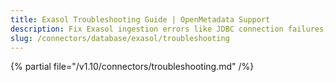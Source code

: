 ```yaml
---
title: Exasol Troubleshooting Guide | OpenMetadata Support
description: Fix Exasol ingestion errors like JDBC connection failures, incorrect credentials, or schema parsing issues.
slug: /connectors/database/exasol/troubleshooting
---
```


{% partial file="/v1.10/connectors/troubleshooting.md" /%}
